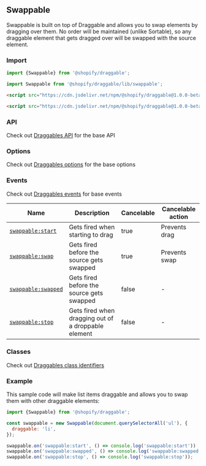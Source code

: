 ## Swappable

Swappable is built on top of Draggable and allows you to swap elements by dragging over them. No order will be maintained (unlike Sortable),
so any draggable element that gets dragged over will be swapped with the source element.

### Import

```js
import {Swappable} from '@shopify/draggable';
```

```js
import Swappable from '@shopify/draggable/lib/swappable';
```

```html
<script src="https://cdn.jsdelivr.net/npm/@shopify/draggable@1.0.0-beta.5/lib/draggable.bundle.js"></script>
```

```html
<script src="https://cdn.jsdelivr.net/npm/@shopify/draggable@1.0.0-beta.5/lib/swappable.js"></script>
```

### API

Check out [Draggables API](../Draggable#api) for the base API

### Options

Check out [Draggables options](../Draggable#options) for the base options

### Events

Check out [Draggables events](../Draggable#events) for base events

| Name                                     | Description                                                | Cancelable  | Cancelable action    |
| ---------------------------------------- | ---------------------------------------------------------- | ----------- | -------------------- |
| [`swappable:start`][swappablestart]      | Gets fired when starting to drag                           | true        | Prevents drag        |
| [`swappable:swap`][swappableswap]        | Gets fired before the source gets swapped                  | true        | Prevents swap        |
| [`swappable:swapped`][swappableswapped]  | Gets fired before the source gets swapped                  | false       | -                    |
| [`swappable:stop`][swappablestop]        | Gets fired when dragging out of a droppable element        | false       | -                    |

[swappablestart]: SwappableEvent#swappablestartevent
[swappableswap]: SwappableEvent#swappableswapevent
[swappableswapped]: SwappableEvent#swappableswappedevent
[swappablestop]: SwappableEvent#swappablestopevent

### Classes

Check out [Draggables class identifiers](../Draggable#classes)

### Example

This sample code will make list items draggable and allows you to swap them with other draggable elements:

```js
import {Swappable} from '@shopify/draggable';

const swappable = new Swappable(document.querySelectorAll('ul'), {
  draggable: 'li',
});

swappable.on('swappable:start', () => console.log('swappable:start'))
swappable.on('swappable:swapped', () => console.log('swappable:swapped'));
swappable.on('swappable:stop', () => console.log('swappable:stop'));
```
